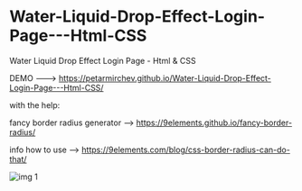 # Water-Liquid-Drop-Effect-Login-Page---Html-CSS
Water Liquid Drop Effect Login Page - Html &amp; CSS

DEMO --->  https://petarmirchev.github.io/Water-Liquid-Drop-Effect-Login-Page---Html-CSS/

with the help:

fancy border radius generator -->  https://9elements.github.io/fancy-border-radius/

info how to use -->  https://9elements.com/blog/css-border-radius-can-do-that/

![img 1](https://user-images.githubusercontent.com/73035495/232589050-0f7a535b-833c-4af1-aea5-820302a2819e.png)
